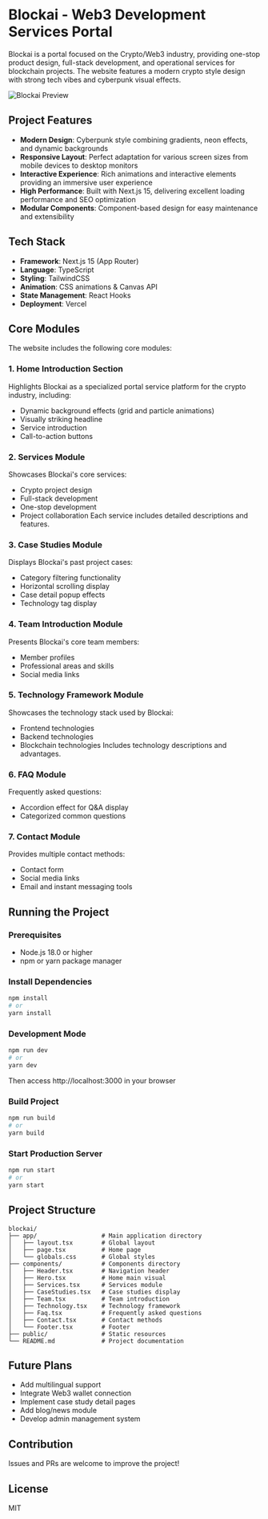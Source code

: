 # Blockai - Web3 Development Services Portal

Blockai is a portal focused on the Crypto/Web3 industry, providing one-stop product design, full-stack development, and operational services for blockchain projects. The website features a modern crypto style design with strong tech vibes and cyberpunk visual effects.

![Blockai Preview](https://via.placeholder.com/800x400?text=Blockai+Preview)

## Project Features

- **Modern Design**: Cyberpunk style combining gradients, neon effects, and dynamic backgrounds
- **Responsive Layout**: Perfect adaptation for various screen sizes from mobile devices to desktop monitors
- **Interactive Experience**: Rich animations and interactive elements providing an immersive user experience
- **High Performance**: Built with Next.js 15, delivering excellent loading performance and SEO optimization
- **Modular Components**: Component-based design for easy maintenance and extensibility

## Tech Stack

- **Framework**: Next.js 15 (App Router)
- **Language**: TypeScript
- **Styling**: TailwindCSS
- **Animation**: CSS animations & Canvas API
- **State Management**: React Hooks
- **Deployment**: Vercel

## Core Modules

The website includes the following core modules:

### 1. Home Introduction Section
Highlights Blockai as a specialized portal service platform for the crypto industry, including:
- Dynamic background effects (grid and particle animations)
- Visually striking headline
- Service introduction
- Call-to-action buttons

### 2. Services Module
Showcases Blockai's core services:
- Crypto project design
- Full-stack development
- One-stop development
- Project collaboration
Each service includes detailed descriptions and features.

### 3. Case Studies Module
Displays Blockai's past project cases:
- Category filtering functionality
- Horizontal scrolling display
- Case detail popup effects
- Technology tag display

### 4. Team Introduction Module
Presents Blockai's core team members:
- Member profiles
- Professional areas and skills
- Social media links

### 5. Technology Framework Module
Showcases the technology stack used by Blockai:
- Frontend technologies
- Backend technologies
- Blockchain technologies
Includes technology descriptions and advantages.

### 6. FAQ Module
Frequently asked questions:
- Accordion effect for Q&A display
- Categorized common questions

### 7. Contact Module
Provides multiple contact methods:
- Contact form
- Social media links
- Email and instant messaging tools

## Running the Project

### Prerequisites
- Node.js 18.0 or higher
- npm or yarn package manager

### Install Dependencies
```bash
npm install
# or
yarn install
```

### Development Mode
```bash
npm run dev
# or
yarn dev
```
Then access http://localhost:3000 in your browser

### Build Project
```bash
npm run build
# or
yarn build
```

### Start Production Server
```bash
npm run start
# or
yarn start
```

## Project Structure

```
blockai/
├── app/                  # Main application directory
│   ├── layout.tsx        # Global layout
│   ├── page.tsx          # Home page
│   └── globals.css       # Global styles
├── components/           # Components directory
│   ├── Header.tsx        # Navigation header
│   ├── Hero.tsx          # Home main visual
│   ├── Services.tsx      # Services module
│   ├── CaseStudies.tsx   # Case studies display
│   ├── Team.tsx          # Team introduction
│   ├── Technology.tsx    # Technology framework
│   ├── Faq.tsx           # Frequently asked questions
│   ├── Contact.tsx       # Contact methods
│   └── Footer.tsx        # Footer
├── public/               # Static resources
└── README.md             # Project documentation
```

## Future Plans

- Add multilingual support
- Integrate Web3 wallet connection
- Implement case study detail pages
- Add blog/news module
- Develop admin management system

## Contribution

Issues and PRs are welcome to improve the project!

## License

MIT
